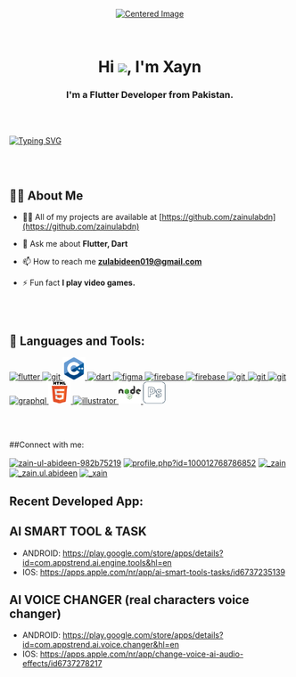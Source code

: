 <p align="center">
        <a href="#">
            <img src="https://media0.giphy.com/media/qgQUggAC3Pfv687qPC/giphy.gif?cid=ecf05e4745d4iblzyq34tr11feole1x06vne459mbvmlut5c&rid=giphy.gif&ct=g" alt="Centered Image" width="30%" height="35%">
        </a>
    </p>

<br>

<h1 align="center">Hi <img src="https://raw.githubusercontent.com/MartinHeinz/MartinHeinz/master/wave.gif" width="30px">, I'm Xayn</h1>

<h3 align="center">I'm a Flutter Developer from Pakistan.</h3>
<br>
<br>

[![Typing SVG](https://readme-typing-svg.herokuapp.com?vCenter=true&width=500&lines=Flutter+Developer+with+3%2B+Years+Experience;Passionate+about+Making+Mobile+Applications;Freelancer;Open+source+contributor)](https://git.io/typing-svg)

<br>
<br>

## 🙋‍♂️ About Me

- 👨‍💻 All of my projects are available at [https://github.com/zainulabdn](https://github.com/zainulabdn)

- 💬 Ask me about **Flutter, Dart**

- 📫 How to reach me **zulabideen019@gmail.com**

- ⚡ Fun fact **I play video games.**

<br>
<br>

## 🚀 Languages and Tools:

<p align="left"> <a href="https://flutter.dev" target="_blank" rel="noreferrer"> <img src="https://www.vectorlogo.zone/logos/flutterio/flutterio-icon.svg" alt="flutter" width="40" height="40"/> 
<a href="https://www.android.com/" target="_blank" rel="noreferrer"> <img src="https://www.vectorlogo.zone/logos/android/android-official.svg" alt="git" width="40" height="40"/> </a>
</a>  </a> <a href="https://www.w3schools.com/cpp/" target="_blank" rel="noreferrer"> <img src="https://raw.githubusercontent.com/devicons/devicon/master/icons/cplusplus/cplusplus-original.svg" alt="cplusplus" width="40" height="40"/> </a> </a> <a href="https://dart.dev" target="_blank" rel="noreferrer"> <img src="https://www.vectorlogo.zone/logos/dartlang/dartlang-icon.svg" alt="dart" width="40" height="40"/> </a> <a href="https://www.figma.com/" target="_blank" rel="noreferrer"> <img src="https://www.vectorlogo.zone/logos/figma/figma-icon.svg" alt="figma" width="40" height="40"/> </a> <a href="https://firebase.google.com/" target="_blank" rel="noreferrer"> <img src="https://www.vectorlogo.zone/logos/firebase/firebase-icon.svg" alt="firebase" width="40" height="40"/> </a> <a href="https://gitlab.com/" target="_blank" rel="noreferrer"> <img src="https://www.vectorlogo.zone/logos/gitlab/gitlab-icon.svg" alt="firebase" width="40" height="40"/> </a><a href="https://git-scm.com/" target="_blank" rel="noreferrer"> <img src="https://www.vectorlogo.zone/logos/git-scm/git-scm-icon.svg" alt="git" width="40" height="40"/> </a>
<a href="https://googlemaps.com/" target="_blank" rel="noreferrer"> <img src="https://www.vectorlogo.zone/logos/google_maps/google_maps-icon.svg" alt="git" width="40" height="40"/> </a>
<a href="https://googleads.com/" target="_blank" rel="noreferrer"> <img src="https://www.vectorlogo.zone/logos/google_ads/google_ads-icon.svg" alt="git" width="40" height="40"/> </a>
<a href="https://graphql.org" target="_blank" rel="noreferrer"> <img src="https://www.vectorlogo.zone/logos/graphql/graphql-icon.svg" alt="graphql" width="40" height="40"/> </a> <a href="https://www.w3.org/html/" target="_blank" rel="noreferrer"> <img src="https://raw.githubusercontent.com/devicons/devicon/master/icons/html5/html5-original-wordmark.svg" alt="html5" width="40" height="40"/> </a> <a href="https://www.adobe.com/in/products/illustrator.html" target="_blank" rel="noreferrer"> <img src="https://www.vectorlogo.zone/logos/adobe_illustrator/adobe_illustrator-icon.svg" alt="illustrator" width="40" height="40"/> </a></a> <a href="https://nodejs.org" target="_blank" rel="noreferrer"> <img src="https://raw.githubusercontent.com/devicons/devicon/master/icons/nodejs/nodejs-original-wordmark.svg" alt="nodejs" width="40" height="40"/> </a> <a href="https://www.photoshop.com/en" target="_blank" rel="noreferrer"> <img src="https://raw.githubusercontent.com/devicons/devicon/master/icons/photoshop/photoshop-line.svg" alt="photoshop" width="40" height="40"/> </a> <a href="https://www.adobe.com/products/xd.html" target="_blank" rel="noreferrer"> </a> </p>
<br><br>

##Connect with me:

<p align="left">
<a href="https://linkedin.com/in/zain-ul-abideen-982b75219" target="blank"><img align="center" src="https://raw.githubusercontent.com/rahuldkjain/github-profile-readme-generator/master/src/images/icons/Social/linked-in-alt.svg" alt="zain-ul-abideen-982b75219" height="30" width="40" /></a>
<a href="https://fb.com/profile.php?id=100012768786852" target="blank"><img align="center" src="https://raw.githubusercontent.com/rahuldkjain/github-profile-readme-generator/master/src/images/icons/Social/facebook.svg" alt="profile.php?id=100012768786852" height="30" width="40" /></a>
<a href="https://twitter.com/_zain_ul_ab" target="blank"><img align="center" src="https://raw.githubusercontent.com/rahuldkjain/github-profile-readme-generator/master/src/images/icons/Social/twitter.svg" alt="_zain" height="30" width="40" /></a>
<a href="https://instagram.com/_zain.ul.abideen" target="blank"><img align="center" src="https://raw.githubusercontent.com/rahuldkjain/github-profile-readme-generator/master/src/images/icons/Social/instagram.svg" alt="_zain.ul.abideen" height="30" width="40" /></a>
<a href="https://dribbble.com/_xain" target="blank"><img align="center" src="https://raw.githubusercontent.com/rahuldkjain/github-profile-readme-generator/master/src/images/icons/Social/dribbble.svg" alt="_xain" height="30" width="40" /></a>
</p>


## Recent Developed App:
## AI SMART TOOL & TASK
- ANDROID: https://play.google.com/store/apps/details?id=com.appstrend.ai.engine.tools&hl=en
- IOS: https://apps.apple.com/nr/app/ai-smart-tools-tasks/id6737235139

## AI VOICE CHANGER (real characters voice changer)
- ANDROID: https://play.google.com/store/apps/details?id=com.appstrend.ai.voice.changer&hl=en
- IOS: https://apps.apple.com/nr/app/change-voice-ai-audio-effects/id6737278217
